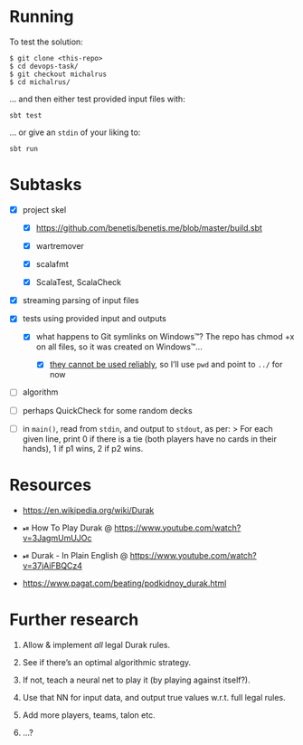 # Running

To test the solution:

```
$ git clone <this-repo>
$ cd devops-task/
$ git checkout michalrus
$ cd michalrus/
```

… and then either test provided input files with:

```
sbt test
```

… or give an `stdin` of your liking to:

```
sbt run
```

# Subtasks

* [x] project skel

    * [x] https://github.com/benetis/benetis.me/blob/master/build.sbt

    * [x] wartremover

    * [x] scalafmt

    * [x] ScalaTest, ScalaCheck

* [x] streaming parsing of input files

* [x] tests using provided input and outputs

    * [x] what happens to Git symlinks on Windows™? The repo has chmod +x on all files, so it was created on Windows™…

        * [x] [they cannot be used reliably](https://www.google.com/search?hl=en&q=git+symlinks+windows), so I’ll use `pwd` and point to `../` for now

* [ ] algorithm

* [ ] perhaps QuickCheck for some random decks

* [ ] in `main()`, read from `stdin`, and output to `stdout`, as per:
        > For each given line, print 0 if there is a tie (both players have no cards in their hands), 1 if p1 wins, 2 if p2 wins.

# Resources

* https://en.wikipedia.org/wiki/Durak

* ⏯ How To Play Durak @ https://www.youtube.com/watch?v=3JagmUmUJOc

* ⏯ Durak - In Plain English @ https://www.youtube.com/watch?v=37jAiFBQCz4

* https://www.pagat.com/beating/podkidnoy_durak.html

# Further research

1. Allow & implement *all* legal Durak rules.

2. See if there’s an optimal algorithmic strategy.

3. If not, teach a neural net to play it (by playing against itself?).

4. Use that NN for input data, and output true values w.r.t. full legal rules.

5. Add more players, teams, talon etc.

6. …?
